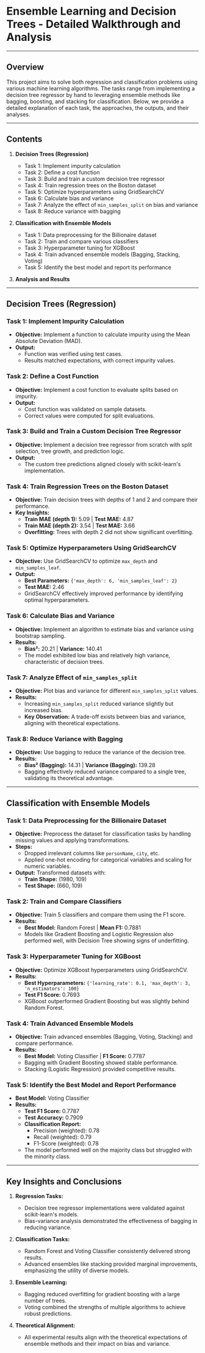 # Ensemble Learning and Decision Trees - Detailed Walkthrough and Analysis

---

## Overview

This project aims to solve both regression and classification problems using various machine learning algorithms. The tasks range from implementing a decision tree regressor by hand to leveraging ensemble methods like bagging, boosting, and stacking for classification. Below, we provide a detailed explanation of each task, the approaches, the outputs, and their analyses.

---

## Contents

1. **Decision Trees (Regression)**
   - Task 1: Implement impurity calculation
   - Task 2: Define a cost function
   - Task 3: Build and train a custom decision tree regressor
   - Task 4: Train regression trees on the Boston dataset
   - Task 5: Optimize hyperparameters using GridSearchCV
   - Task 6: Calculate bias and variance
   - Task 7: Analyze the effect of `min_samples_split` on bias and variance
   - Task 8: Reduce variance with bagging

2. **Classification with Ensemble Models**
   - Task 1: Data preprocessing for the Billionaire dataset
   - Task 2: Train and compare various classifiers
   - Task 3: Hyperparameter tuning for XGBoost
   - Task 4: Train advanced ensemble models (Bagging, Stacking, Voting)
   - Task 5: Identify the best model and report its performance

3. **Analysis and Results**

---

## Decision Trees (Regression)

### Task 1: Implement Impurity Calculation
- **Objective:** Implement a function to calculate impurity using the Mean Absolute Deviation (MAD).
- **Output:**
  - Function was verified using test cases.
  - Results matched expectations, with correct impurity values.

### Task 2: Define a Cost Function
- **Objective:** Implement a cost function to evaluate splits based on impurity.
- **Output:**
  - Cost function was validated on sample datasets.
  - Correct values were computed for split evaluations.

### Task 3: Build and Train a Custom Decision Tree Regressor
- **Objective:** Implement a decision tree regressor from scratch with split selection, tree growth, and prediction logic.
- **Output:**
  - The custom tree predictions aligned closely with scikit-learn's implementation.

### Task 4: Train Regression Trees on the Boston Dataset
- **Objective:** Train decision trees with depths of 1 and 2 and compare their performance.
- **Key Insights:**
  - **Train MAE (depth 1):** 5.09 | **Test MAE:** 4.87
  - **Train MAE (depth 2):** 3.54 | **Test MAE:** 3.66
  - **Overfitting:** Trees with depth 2 did not show significant overfitting.

### Task 5: Optimize Hyperparameters Using GridSearchCV
- **Objective:** Use GridSearchCV to optimize `max_depth` and `min_samples_leaf`.
- **Output:**
  - **Best Parameters:** `{'max_depth': 6, 'min_samples_leaf': 2}`
  - **Test MAE:** 2.46
  - GridSearchCV effectively improved performance by identifying optimal hyperparameters.

### Task 6: Calculate Bias and Variance
- **Objective:** Implement an algorithm to estimate bias and variance using bootstrap sampling.
- **Results:**
  - **Bias²:** 20.21 | **Variance:** 140.41
  - The model exhibited low bias and relatively high variance, characteristic of decision trees.

### Task 7: Analyze Effect of `min_samples_split`
- **Objective:** Plot bias and variance for different `min_samples_split` values.
- **Results:**
  - Increasing `min_samples_split` reduced variance slightly but increased bias.
  - **Key Observation:** A trade-off exists between bias and variance, aligning with theoretical expectations.

### Task 8: Reduce Variance with Bagging
- **Objective:** Use bagging to reduce the variance of the decision tree.
- **Results:**
  - **Bias² (Bagging):** 14.31 | **Variance (Bagging):** 139.28
  - Bagging effectively reduced variance compared to a single tree, validating its theoretical advantage.

---

## Classification with Ensemble Models

### Task 1: Data Preprocessing for the Billionaire Dataset
- **Objective:** Preprocess the dataset for classification tasks by handling missing values and applying transformations.
- **Steps:**
  - Dropped irrelevant columns like `personName`, `city`, etc.
  - Applied one-hot encoding for categorical variables and scaling for numeric variables.
- **Output:** Transformed datasets with:
  - **Train Shape:** (1980, 109)
  - **Test Shape:** (660, 109)

### Task 2: Train and Compare Classifiers
- **Objective:** Train 5 classifiers and compare them using the F1 score.
- **Results:**
  - **Best Model:** Random Forest | **Mean F1:** 0.7881
  - Models like Gradient Boosting and Logistic Regression also performed well, with Decision Tree showing signs of underfitting.

### Task 3: Hyperparameter Tuning for XGBoost
- **Objective:** Optimize XGBoost hyperparameters using GridSearchCV.
- **Results:**
  - **Best Hyperparameters:** `{'learning_rate': 0.1, 'max_depth': 3, 'n_estimators': 100}`
  - **Test F1 Score:** 0.7693
  - XGBoost outperformed Gradient Boosting but was slightly behind Random Forest.

### Task 4: Train Advanced Ensemble Models
- **Objective:** Train advanced ensembles (Bagging, Voting, Stacking) and compare performance.
- **Results:**
  - **Best Model:** Voting Classifier | **F1 Score:** 0.7787
  - Bagging with Gradient Boosting showed stable performance.
  - Stacking (Logistic Regression) provided competitive results.

### Task 5: Identify the Best Model and Report Performance
- **Best Model:** Voting Classifier
- **Results:**
  - **Test F1 Score:** 0.7787
  - **Test Accuracy:** 0.7909
  - **Classification Report:**
    - Precision (weighted): 0.78
    - Recall (weighted): 0.79
    - F1-Score (weighted): 0.78
  - The model performed well on the majority class but struggled with the minority class.

---

## Key Insights and Conclusions

1. **Regression Tasks:**
   - Decision tree regressor implementations were validated against scikit-learn's models.
   - Bias-variance analysis demonstrated the effectiveness of bagging in reducing variance.

2. **Classification Tasks:**
   - Random Forest and Voting Classifier consistently delivered strong results.
   - Advanced ensembles like stacking provided marginal improvements, emphasizing the utility of diverse models.

3. **Ensemble Learning:**
   - Bagging reduced overfitting for gradient boosting with a large number of trees.
   - Voting combined the strengths of multiple algorithms to achieve robust predictions.

4. **Theoretical Alignment:**
   - All experimental results align with the theoretical expectations of ensemble methods and their impact on bias and variance.
